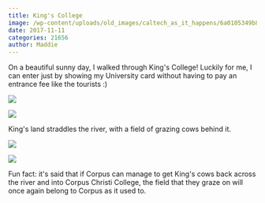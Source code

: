 ```yaml
---
title: King's College
image: /wp-content/uploads/old_images/caltech_as_it_happens/6a0105349b8251970b01b7c92e23bc970b.jpg
date: 2017-11-11
categories: 21656
author: Maddie
---
```


On a beautiful sunny day, I walked through King's College! Luckily for me, I can enter just by showing my University card without having to pay an entrance fee like the tourists :)



![](/old_images/caltech_as_it_happens/6a0105349b8251970b01b8d2b89544970c.jpg)


![](/old_images/6a01b8d28f2857970c01b8d2b895d3970c-pi.jpg)

King's land straddles the river, with a field of grazing cows behind it.


![](/old_images/caltech_as_it_happens/6a0105349b8251970b01b8d2b89502970c.jpg)

![](/old_images/caltech_as_it_happens/6a0105349b8251970b01bb09d14e76970d.jpg)

Fun fact: it's said that if Corpus can manage to get King's cows back across the river and into Corpus Christi College, the field that they graze on will once again belong to Corpus as it used to.

